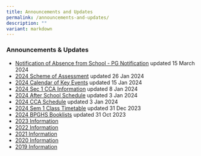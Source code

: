 ```yaml
---
title: Announcements and Updates
permalink: /announcements-and-updates/
description: ""
variant: markdown
---
```

### Announcements & Updates

* [Notification of Absence from School - PG Notification](/files/2024/Notification_of_Absence_from_School___PG_Notification.pdf) updated 15 March 2024
* [2024 Scheme of Assessment](/2024-scheme-of-assessment/permalink/) updated 26 Jan 2024
* [2024 Calendar of Key Events](/files/2024/BPGHS_Calendar_of_Key_Events_2024.pdf) updated 15 Jan 2024
* [2024 Sec 1 CCA Information](/files/2024/Sec_1_CCA_Information_for_Students_2024__edited_.pdf) updated 8 Jan 2024
* [2024 After School Schedule](/files/2024/BPGHS_After_School_Schedule_2024.pdf) updated 3 Jan 2024
* [2024 CCA Schedule](/files/2024/2024_CCA_Schedule_updated.pdf) updated 3 Jan 2024
* [2024 Sem 1 Class Timetable](/files/2024/2024_SEM_1_CLASS_TIMETABLE_FINAL.pdf) updated 31 Dec 2023
* [2024 BPGHS Booklists](/files/2024%20bpghs%20booklist.pdf) updated 31 Oct 2023
*   [2023 Information](/Resources/2023/)
*   [2022 Information](/Resources/2022/)
*   [2021 Information](/Resources/2021/) 
*   [2020 Information](/Resources/2020/)
*   [2019 Information](/Resources/2019/)